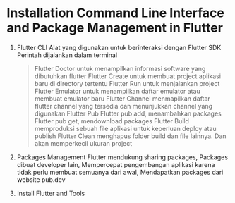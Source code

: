 # Installation Command Line Interface and Package Management in Flutter

1. Flutter CLI
    Alat yang digunakan untuk berinteraksi dengan Flutter SDK
    Perintah dijalankan dalam terminal

    > Flutter Doctor 
    untuk menampilkan informasi software yang dibutuhkan flutter
    > Flutter Create
    untuk membuat project aplikasi baru di directory tertentu
    > Flutter Run
    untuk menjalankan project
    > Flutter Emulator
    untuk menampilkan daftar emulator atau membuat emulator baru
    > Flutter Channel
    menmapilkan daftar flutter channel yang tersedia dan menunjukkan channel yang digunakan
    > Flutter Pub
        Flutter pub add, menambahkan packages
        Flutter pub get, mendownload packages
    > Flutter Build
    memproduksi sebuah file aplikasi untuk keperluan deploy atau publish
    > Flutter Clean
    menghapus folder build dan file lainnya. Dan akan memperkecil ukuran project

2. Packages Management
    Flutter mendukung sharing packages,
    Packages dibuat developer lain,
    Mempercepat pengembangan aplikasi karena tidak perlu membuat semuanya dari awal,
    Mendapatkan packages dari website pub.dev

3. Install Flutter and Tools